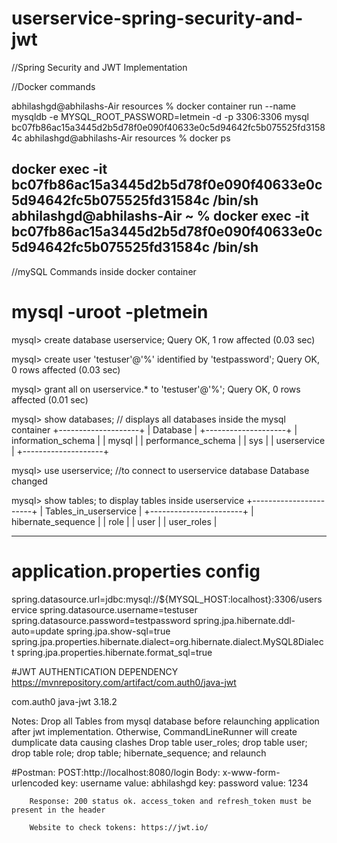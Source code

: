 # userservice-spring-security-and-jwt
//Spring Security and JWT Implementation

//Docker commands

abhilashgd@abhilashs-Air resources % docker container run --name mysqldb -e MYSQL_ROOT_PASSWORD=letmein -d -p 3306:3306 mysql
bc07fb86ac15a3445d2b5d78f0e090f40633e0c5d94642fc5b075525fd31584c abhilashgd@abhilashs-Air resources % docker ps

docker exec -it bc07fb86ac15a3445d2b5d78f0e090f40633e0c5d94642fc5b075525fd31584c /bin/sh abhilashgd@abhilashs-Air ~ % docker exec -it bc07fb86ac15a3445d2b5d78f0e090f40633e0c5d94642fc5b075525fd31584c /bin/sh
---------------------------------------------------------------------------------------------------
//mySQL Commands inside docker container
# mysql -uroot -pletmein
mysql> create database userservice; Query OK, 1 row affected (0.03 sec)

mysql> create user 'testuser'@'%' identified by 'testpassword'; Query OK, 0 rows affected (0.03 sec)

mysql> grant all on userservice.* to 'testuser'@'%'; Query OK, 0 rows affected (0.01 sec)

mysql> show databases; // displays all databases inside the mysql container
+--------------------+
| Database           |
+--------------------+
| information_schema |
| mysql              |
| performance_schema |
| sys                |
| userservice        |
+--------------------+

mysql> use userservice; //to connect to userservice database
Database changed

mysql> show tables; to display tables inside userservice
+-----------------------+
| Tables_in_userservice |
+-----------------------+
| hibernate_sequence    |
| role                  |
| user                  |
| user_roles            |

---------------------------------------------------------------------------------------------------
# application.properties config
spring.datasource.url=jdbc:mysql://${MYSQL_HOST:localhost}:3306/userservice
spring.datasource.username=testuser
spring.datasource.password=testpassword
spring.jpa.hibernate.ddl-auto=update
spring.jpa.show-sql=true
spring.jpa.properties.hibernate.dialect=org.hibernate.dialect.MySQL8Dialect
spring.jpa.properties.hibernate.format_sql=true

#JWT AUTHENTICATION DEPENDENCY
https://mvnrepository.com/artifact/com.auth0/java-jwt

<dependency>
			<groupId>com.auth0</groupId>
			<artifactId>java-jwt</artifactId>
			<version>3.18.2</version>
		</dependency>

Notes: 	Drop all Tables from mysql database before relaunching application after jwt implementation.
	Otherwise, CommandLineRunner will create dumplicate data causing  clashes
	Drop table user_roles; drop table user; drop table role; drop table; hibernate_sequence; and relaunch
	
#Postman: POST:http://localhost:8080/login
		Body: x-www-form-urlencoded
		key: username 	value: abhilashgd
		key: password	value: 1234
		
		Response: 200 status ok. access_token and refresh_token must be present in the header
		
		Website to check tokens: https://jwt.io/
